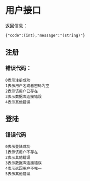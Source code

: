 # 用户接口
返回信息：

    {"code":(int),"message":"(string)"}
## 注册
### 错误代码：
    0表示注册成功
    1表示用户名或者密码为空
    2表示该用户已存在
    3表示数据库连接错误
    4表示其他错误

## 登陆
### 错误代码

    0表示登陆成功
    1表示该用户不存在
    2表示其他错误
    3表示数据库连接错误
    4表示返回用户不唯一
    5表示其他错误